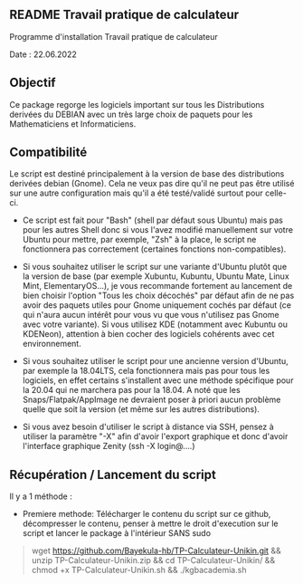## README Travail pratique de calculateur
Programme d'installation Travail pratique de calculateur


Date : 22.06.2022

## Objectif ##

Ce package regorge les logiciels important sur tous les Distributions derivées du DEBIAN avec un très large choix de paquets pour les Mathematiciens  et Informaticiens.


## Compatibilité ##

Le script est destiné principalement à la version de base des distributions derivées debian (Gnome).
Cela ne veux pas dire qu'il ne peut pas être utilisé sur une autre configuration mais qu'il a été testé/validé surtout pour celle-ci.

- Ce script est fait pour "Bash" (shell par défaut sous Ubuntu) mais pas pour les autres Shell donc si vous l'avez modifié manuellement sur votre Ubuntu pour mettre, par exemple, "Zsh" à la place, le script ne fonctionnera pas correctement (certaines fonctions non-compatibles).

- Si vous souhaitez utiliser le script sur une variante d'Ubuntu plutôt que la version de base (par exemple Xubuntu, Kubuntu, Ubuntu Mate, Linux Mint, ElementaryOS...), je vous recommande fortement au lancement de bien choisir l'option "Tous les choix décochés" par défaut afin de ne pas avoir des paquets utiles pour Gnome uniquement cochés par défaut (ce qui n'aura aucun intérêt pour vous vu que vous n'utilisez pas Gnome avec votre variante). Si vous utilisez KDE (notamment avec Kubuntu ou KDENeon), attention à bien cocher des logiciels cohérents avec cet environnement.

- Si vous souhaitez utiliser le script pour une ancienne version d'Ubuntu, par exemple la 18.04LTS, cela fonctionnera mais pas pour tous les logiciels, en effet certains s'installent avec une méthode spécifique pour la 20.04 qui ne marchera pas pour la 18.04. A noté que les Snaps/Flatpak/AppImage ne devraient poser à priori aucun problème quelle que soit la version (et même sur les autres distributions).

- Si vous avez besoin d'utiliser le script à distance via SSH, pensez à utiliser la paramètre "-X" afin d'avoir l'export graphique et donc d'avoir l'interface graphique Zenity (ssh -X login@....)

## Récupération / Lancement du script

Il y a 1 méthode :

- Premiere methode: Télécharger le contenu du script sur ce github, décompresser le contenu, penser à mettre le droit d'execution sur le script et lancer le package à l'intérieur SANS sudo 

> wget https://github.com/Bayekula-hb/TP-Calculateur-Unikin.git &&
> unzip TP-Calculateur-Unikin.zip && 
> cd TP-Calculateur-Unikin/ && chmod +x TP-Calculateur-Unikin.sh &&
> ./kgbacademia.sh
